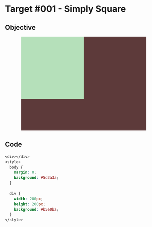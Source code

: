 # Target #001 - Simply Square

## Objective

<div align="center">

![Target #001 - Simply Square](./.github/images/001.png)

</div>

## Code

```css
<div></div>
<style>
  body {
    margin: 0;
    background: #5d3a3a;
  }

  div {
    width: 200px;
    height: 200px;
    background: #b5e0ba;
  }
</style>
```
